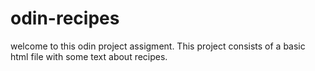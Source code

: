 # odin-recipes

welcome to this odin project assigment.
This project consists of a basic html file with some text about recipes. 